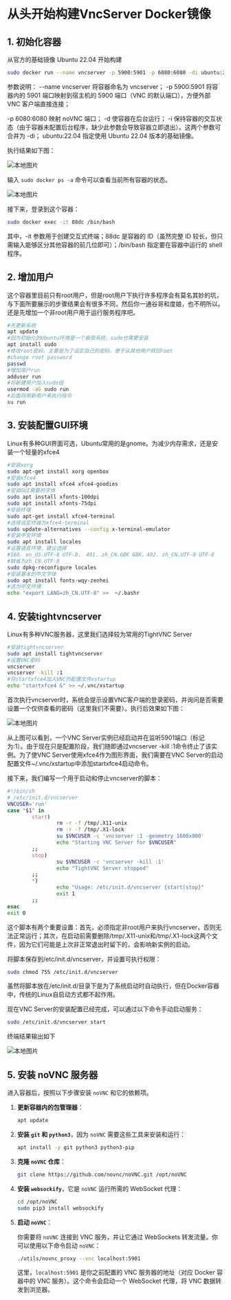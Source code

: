 # 从头开始构建VncServer Docker镜像

## 1. 初始化容器

从官方的基础镜像 Ubuntu 22.04 开始构建

```bash
sudo docker run --name vncserver -p 5900:5901 -p 6080:6080 -di ubuntu:22.04
```

参数说明：
--name vncserver 将容器命名为 vncserver；
-p 5900:5901 将容器内的 5901 端口映射到宿主机的 5900 端口（VNC 的默认端口），方便外部 VNC 客户端直接连接；

-p 6080:6080 映射 noVNC 端口；
-d 使容器在后台运行；
-i 保持容器的交互状态（由于容器未配置后台程序，缺少此参数会导致容器立即退出）。这两个参数可合并为 -di；
ubuntu:22.04 指定使用 Ubuntu 22.04 版本的基础镜像。

执行结果如下图：

![本地图片](https://www.hnote.cc/wp-content/uploads/2023/04/Screenshot-from-2023-04-09-11-31-07.png)

输入 `sudo docker ps -a` 命令可以查看当前所有容器的状态。

![本地图片](https://www.hnote.cc/wp-content/uploads/2023/04/Screenshot-from-2023-04-09-11-39-39-1024x47.png)

接下来，登录到这个容器：

```bash
sudo docker exec -it 88dc /bin/bash
```

其中，-it 参数用于创建交互式终端；88dc 是容器的 ID（虽然完整 ID 较长，但只需输入能够区分其他容器的前几位即可）；/bin/bash 指定要在容器中运行的 shell 程序。

## 2. 增加用户

这个容器里目前只有root用户，但是root用户下执行许多程序会有莫名其妙的坑，与下面所要展示的步骤结果会有很多不同，然后你一通谷哥和度娘，也不明所以。还是先增加一个非root用户用于运行服务程序吧。

```bash
#先更新系统
apt update
#因为初始化的Ubuntu环境是一个极简系统，sudo也需要安装
apt install sudo
#修改root密码，主要是为了设定自己的密码，便于从其他用户转回root
#change root password
passwd
#增加用户run
adduser run
#将新建用户加入sudo组
usermod -aG sudo run
#后面将用新用户来执行指令
su run
```

## 3. **安装配置GUI环境**

Linux有多种GUI界面可选，Ubuntu常用的是gnome。为减少内存需求，还是安装一个轻量的xfce4

```bash
#安装xorg
sudo apt-get install xorg openbox
#安装xfce4
sudo apt install xfce4 xfce4-goodies
#安装GUI需要的字体
sudo apt install xfonts-100dpi
sudo apt install xfonts-75dpi
#安装终端
sudo apt-get install xfce4-terminal
#选择设定终端为xfce4-terminal
sudo update-alternatives --config x-terminal-emulator
#安装中文环境
sudo apt install locales
#设置语言环境，建议选择
#160. en_US.UTF-8 UTF-8， 491. zh_CN.GBK GBK，492. zh_CN.UTF-8 UTF-8
#缺省为zh_CN.UTF-8
sudo dpkg-reconfigure locales
#安装基本的中文字体
sudo apt install fonts-wqy-zenhei
#选为中文环境
echo "export LANG=zh_CN.UTF-8" >>  ~/.bashr
```

## 4. 安装tightvncserver

Linux有多种VNC服务器，这里我们选择较为常用的TightVNC Server

```bash
#安装tightvncserver
sudo apt install tightvncserver
#设置VNC密码
vncserver
vncserver -kill :1
#将startxfce4加入VNC的配置文件xstartup
echo "startxfce4 &" >> ~/.vnc/xstartup
```

首次执行vncserver时，系统会提示设置VNC客户端的登录密码，并询问是否需要设置一个仅供查看的密码（这里我们不需要）。执行后效果如下图：

![本地图片](https://www.hnote.cc/wp-content/uploads/2023/04/Screenshot-from-2023-04-09-14-21-25.png)

从上图可以看到，一个VNC Server实例已经启动并在监听5901端口（标记为:1）。由于现在只是配置阶段，我们随即通过vncserver -kill :1命令终止了该实例。为了使VNC Server使用xfce4作为图形界面，我们需要在VNC Server的启动配置文件~/.vnc/xstartup中添加startxfce4启动命令。

接下来，我们编写一个用于启动和停止vncserver的脚本：

```bash
#!/bin/sh
# /etc/init.d/vncserver
VNCUSER='run'
case "$1" in
        start)
                rm -r -f /tmp/.X11-unix
                rm -r -f /tmp/.X1-lock
                su $VNCUSER -c 'vncserver :1 -geometry 1600x900'
                echo "Starting VNC Server for $VNCUSER"
        ;;
        stop)
                su $VNCUSER -c 'vncserver -kill :1'
                echo "TightVNC Server stopped"
        ;;
        *)
                echo "Usage: /etc/init.d/vncserver {start|stop}"
                exit 1
        ;;
esac
exit 0
```

这个脚本有两个重要设置：首先，必须指定非root用户来执行vncserver，否则无法正常运行；其次，在启动前需要删除/tmp/.X11-unix和/tmp/.X1-lock这两个文件，因为它们可能是上次非正常退出时留下的，会影响新实例的启动。

将脚本保存到/etc/init.d/vncserver，并设置可执行权限：

```bash
sudo chmod 755 /etc/init.d/vncserver
```

虽然将脚本放在/etc/init.d/目录下是为了系统启动时自动执行，但在Docker容器中，传统的Linux自启动方式都不起作用。

现在VNC Server的安装配置已经完成，可以通过以下命令手动启动服务：

```bash
sudo /etc/init.d/vncserver start
```

终端结果输出如下

![本地图片](https://www.hnote.cc/wp-content/uploads/2023/04/Screenshot-from-2023-04-09-14-50-00.png)

## 5. 安装 noVNC 服务器

进入容器后，按照以下步骤安装 `noVNC` 和它的依赖项。

1. **更新容器内的包管理器**：

    ```bash
    apt update
    ```

2. **安装 `git` 和 `python3`**，因为 `noVNC` 需要这些工具来安装和运行：

    ```bash
    apt install -y git python3 python3-pip
    ```

3. **克隆 `noVNC` 仓库**：

    ```bash
    git clone https://github.com/novnc/noVNC.git /opt/noVNC
    ```

4. **安装 `websockify`**，它是 `noVNC` 运行所需的 WebSocket 代理：

    ```bash
    cd /opt/noVNC
    sudo pip3 install websockify
    ```

5. **启动 `noVNC`**：

    你需要将 `noVNC` 连接到 VNC 服务，并让它通过 WebSockets 转发流量。你可以使用以下命令启动 `noVNC`：

    ```bash
    ./utils/novnc_proxy --vnc localhost:5901
    ```

    这里，`localhost:5901` 是你之前配置的 VNC 服务器的地址（对应 Docker 容器中的 VNC 服务）。这个命令会启动一个 WebSocket 代理，将 VNC 数据转发到浏览器。
